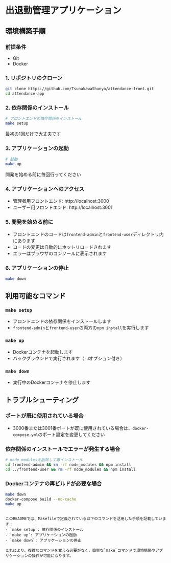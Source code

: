 # 出退勤管理アプリケーション

## 環境構築手順

### 前提条件
- Git
- Docker

### 1. リポジトリのクローン
```bash
git clone https://github.com/TsunakawaShunya/attendance-front.git
cd attendance-app
```

### 2. 依存関係のインストール
```bash
# フロントエンドの依存関係をインストール
make setup
```
最初の1回だけで大丈夫です

### 3. アプリケーションの起動
```bash
# 起動
make up
```
開発を始める前に毎回行ってください

### 4. アプリケーションへのアクセス
- 管理者用フロントエンド: http://localhost:3000
- ユーザー用フロントエンド: http://localhost:3001

### 5. 開発を始める前に
- フロントエンドのコードは`frontend-admin`と`frontend-user`ディレクトリ内にあります
- コードの変更は自動的にホットリロードされます
- エラーはブラウザのコンソールに表示されます

### 6. アプリケーションの停止
```bash
make down
```

## 利用可能なコマンド

### `make setup`
- フロントエンドの依存関係をインストールします
- `frontend-admin`と`frontend-user`の両方の`npm install`を実行します

### `make up`
- Dockerコンテナを起動します
- バックグラウンドで実行されます（`-d`オプション付き）

### `make down`
- 実行中のDockerコンテナを停止します

## トラブルシューティング

### ポートが既に使用されている場合
- 3000番または3001番ポートが既に使用されている場合は、`docker-compose.yml`のポート設定を変更してください

### 依存関係のインストールでエラーが発生する場合
```bash
# node_modulesを削除して再インストール
cd frontend-admin && rm -rf node_modules && npm install
cd ../frontend-user && rm -rf node_modules && npm install
```

### Dockerコンテナの再ビルドが必要な場合
```bash
make down
docker-compose build --no-cache
make up
```
```

このREADMEでは、Makefileで定義されている以下のコマンドを活用した手順を記載しています：
- `make setup`: 依存関係のインストール
- `make up`: アプリケーションの起動
- `make down`: アプリケーションの停止

これにより、複雑なコマンドを覚える必要がなく、簡単な`make`コマンドで環境構築やアプリケーションの操作が可能になります。